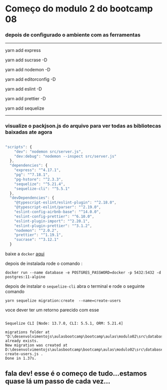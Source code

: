 #  Começo do modulo 2 do bootcamp 08







###  depois de configurado o ambiente com as ferramentas

___

yarn add express

yarn add sucrase -D

yarn add nodemon -D

yarn add editorconfig -D

yarn add eslint -D

yarn add prettier -D

yarn add sequelize

___

###  visualize o packjson.js do arquivo para ver todas as bibliotecas baixadas ate agora

``` js

"scripts": {
    "dev": "nodemon src/server.js",
    "dev:debug": "nodemon --inspect src/server.js"
  },
  "dependencies": {
    "express": "^4.17.1",
    "pg": "^7.18.1",
    "pg-hstore": "^2.3.3",
    "sequelize": "^5.21.4",
    "sequelize-cli": "^5.5.1"
  },
  "devDependencies": {
    "@typescript-eslint/eslint-plugin": "^2.18.0",
    "@typescript-eslint/parser": "^2.19.0",
    "eslint-config-airbnb-base": "^14.0.0",
    "eslint-config-prettier": "^6.10.0",
    "eslint-plugin-import": "^2.20.1",
    "eslint-plugin-prettier": "^3.1.2",
    "nodemon": "^2.0.2",
    "prettier": "^1.19.1",
    "sucrase": "^3.12.1"
  }

  ```

baixe a `docker` [aqui](https://hub.docker.com/ "baixe a docker aqui")

depois de instalada rode o comando :

```
docker run --name database -e POSTGRES_PASSWORD=docker -p 5432:5432 -d postgres:11-alpine
```
depois de instalar o `sequelize-cli` abra o terminal e rode o seguinte comando

```
yarn sequelize migration:create  --name=create-users
```
voce dever ter um retorno parecido com esse

```

Sequelize CLI [Node: 13.7.0, CLI: 5.5.1, ORM: 5.21.4]

migrations folder at "D:\desenvolvimentojs\aulasbootcamp\bootcamp\aulas\modulo02\src\database\migrations" already exists.
New migration was created at D:\desenvolvimentojs\aulasbootcamp\bootcamp\aulas\modulo02\src\database\migrations\20200209234830-create-users.js .
Done in 1.37s.

```
## fala dev! esse é o começo de tudo...estamos quase lá um passo de cada vez...
